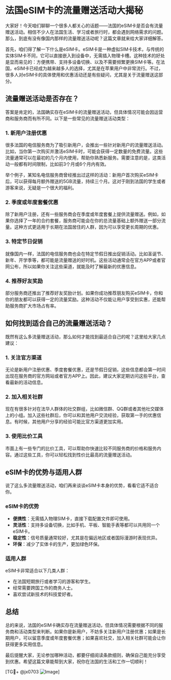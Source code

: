 # 法国eSIM卡的流量赠送活动大揭秘

大家好！今天咱们聊聊一个很多人都关心的话题——法国的eSIM卡是否会有流量赠送活动。相信不少人在法国生活、学习或者旅行时，都会遇到网络需求的问题。那么，到底有没有像国内那样的流量赠送活动呢？这篇文章就来给大家详细解答。

首先，咱们得了解一下什么是eSIM卡。eSIM卡是一种虚拟SIM卡技术，与传统的实体SIM卡不同，它可以直接嵌入到设备中，无需插入物理卡槽。这种技术的好处是显而易见的：方便携带、支持多设备切换、以及不需要频繁更换SIM卡等。在法国，eSIM卡已经成为越来越多人的选择，尤其是在苹果用户中非常流行。不过，很多人对eSIM卡的具体使用和优惠活动还是有些疑问，尤其是关于流量赠送这部分。

## 流量赠送活动是否存在？

答案是肯定的，法国确实存在eSIM卡的流量赠送活动，但具体情况可能会因运营商和服务商而有所不同。以下是一些常见的流量赠送活动类型：

### 1. 新用户注册优惠
很多法国的电信服务商为了吸引新用户，会推出一些针对新用户的流量赠送活动。比如，当你第一次购买并激活eSIM卡时，可能会获得一定数量的免费流量。这些流量通常可以在最初的几个月内使用，帮助你熟悉新服务。需要注意的是，这类活动一般都有时间限制，比如前3个月或6个月内有效。

举个例子，某知名电信服务商曾经推出过这样的活动：新用户首次购买eSIM卡后，可以获得每月额外赠送的5GB流量，持续三个月。这对于刚到法国的学生或者游客来说，无疑是一个很大的福利。

### 2. 季度或年度套餐优惠
除了新用户注册，还有一些服务商会在季度或年度套餐上提供流量赠送。例如，如果你选择了一年的合约套餐，服务商可能会在你的总流量基础上额外赠送一部分流量。这种方式更适用于长期在法国居住的人群，因为可以享受更长周期的优惠。

### 3. 特定节日促销
就像国内一样，法国的电信服务商也会在特定节假日推出促销活动。比如圣诞节、新年、开学季等，都可能是流量赠送的好时机。这些活动通常会在官方APP或者官网公布，所以如果你关注这些渠道，就能及时了解最新的优惠信息。

### 4. 推荐好友奖励
部分服务商还推出了推荐好友奖励计划。如果你成功推荐朋友购买eSIM卡，你和你的朋友都可以获得一定的流量奖励。这种活动不仅能让用户享受到实惠，还能帮助服务商扩大市场占有率。

## 如何找到适合自己的流量赠送活动？

既然有这么多流量赠送活动，那么如何才能找到最适合自己的呢？这里给大家几点建议：

### 1. 关注官方渠道
无论是新用户注册优惠、季度套餐优惠，还是节假日促销，这些信息都会第一时间出现在服务商的官方网站或者官方APP上。因此，建议大家定期访问这些平台，查看最新的活动信息。

### 2. 加入相关社群
现在有很多针对在法华人群体的社交群组，比如微信群、QQ群或者其他社交媒体上的小组。加入这些社群后，你可以和其他用户交流经验，获取第一手的优惠信息。有时候，其他用户分享的经验可能比官方渠道更加实用。

### 3. 使用比价工具
市面上有一些专门的比价工具，可以帮助你快速比较不同服务商的价格和服务内容。通过这些工具，你可以轻松找到性价比最高的流量赠送活动。

## eSIM卡的优势与适用人群

说了这么多流量赠送活动，咱们再来谈谈eSIM卡本身的优势，看看它适不适合你。

### eSIM卡的优势
- **便携性**：无需插入物理SIM卡，直接下载配置文件即可使用。
- **灵活性**：支持多设备切换，比如手机、平板、智能手表等都可以共用同一个eSIM卡。
- **稳定性**：信号质量通常较好，尤其是在偏远地区或者国际漫游时表现优异。
- **环保**：减少了实体卡的生产，更加绿色环保。

### 适用人群
eSIM卡非常适合以下几类人群：
- 在法国短期旅行或者学习的游客和学生。
- 经常需要跨国工作的商务人士。
- 喜欢尝试新技术的科技爱好者。

## 总结

总的来说，法国的eSIM卡确实存在流量赠送活动，但具体情况需要根据不同的服务商和活动类型来判断。如果你是新用户，不妨多关注新用户注册优惠；如果是长期用户，可以留意季度或年度套餐优惠；如果喜欢社交，加入相关社群可能会让你获得更多实用信息。

最后提醒大家，无论参加哪种活动，都要仔细阅读条款细则，确保自己能充分享受到优惠。希望这篇文章能帮到大家，祝你在法国的生活和工作一切顺利！

[TG💪+ @jx0703 ![Image](https://github.com/user-attachments/assets/dbca1d08-cadb-493c-b0ec-ad6f7a83f270)]